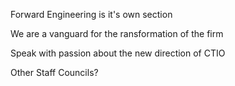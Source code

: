 
Forward Engineering is it's own section

We are a vanguard for the ransformation of the firm

Speak with passion about the new direction of CTIO

Other Staff Councils?


